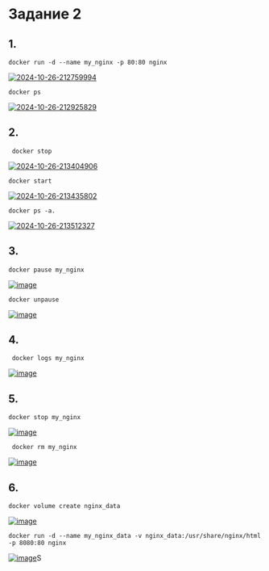 # Задание 2

## 1.

```
docker run -d --name my_nginx -p 80:80 nginx
```

<a href="https://ibb.co/G0r50Kn"><img src="https://i.ibb.co/G0r50Kn/2024-10-26-212759994.png" alt="2024-10-26-212759994" border="0"></a>


```
docker ps
```

<a href="https://ibb.co/tJQSt69"><img src="https://i.ibb.co/tJQSt69/2024-10-26-212925829.png" alt="2024-10-26-212925829" border="0"></a>


## 2.

```
 docker stop
```
<a href="https://ibb.co/Z6QdR2k"><img src="https://i.ibb.co/Z6QdR2k/2024-10-26-213404906.png" alt="2024-10-26-213404906" border="0"></a>
```
docker start
```
<a href="https://ibb.co/6WhLzKP"><img src="https://i.ibb.co/6WhLzKP/2024-10-26-213435802.png" alt="2024-10-26-213435802" border="0"></a>

```
docker ps -a.
```
<a href="https://ibb.co/Bg2N6L3"><img src="https://i.ibb.co/Bg2N6L3/2024-10-26-213512327.png" alt="2024-10-26-213512327" border="0"></a>

## 3.

```
docker pause my_nginx
```
<a href="https://ibb.co/XyT9Hb9"><img src="https://i.ibb.co/XyT9Hb9/image.png" alt="image" border="0"></a>

```
docker unpause
```
<a href="https://ibb.co/dJbc6fQ"><img src="https://i.ibb.co/dJbc6fQ/image.png" alt="image" border="0"></a>

## 4.

```
 docker logs my_nginx
```
<a href="https://ibb.co/VVrGdwL"><img src="https://i.ibb.co/VVrGdwL/image.png" alt="image" border="0"></a>

## 5. 

```
docker stop my_nginx
```
<a href="https://ibb.co/j5hn3Xz"><img src="https://i.ibb.co/j5hn3Xz/image.png" alt="image" border="0"></a>

```
 docker rm my_nginx
```
<a href="https://ibb.co/VvgSQB1"><img src="https://i.ibb.co/VvgSQB1/image.png" alt="image" border="0"></a>

## 6.


```
docker volume create nginx_data
```
<a href="https://ibb.co/6bctpDS"><img src="https://i.ibb.co/6bctpDS/image.png" alt="image" border="0"></a>

```
docker run -d --name my_nginx_data -v nginx_data:/usr/share/nginx/html -p 8080:80 nginx
```
<a href="https://ibb.co/WkVyhQt"><img src="https://i.ibb.co/WkVyhQt/image.png" alt="image" border="0"></a>S







